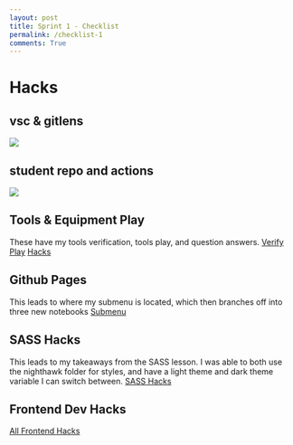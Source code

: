 ```yaml
---
layout: post
title: Sprint 1 - Checklist
permalink: /checklist-1
comments: True
---
```


# Hacks

## vsc & gitlens

<img src = "https://files.catbox.moe/890bxb.png">

## student repo and actions

<img src = "https://files.catbox.moe/u4ozkq.png">

## Tools & Equipment Play

These have my tools verification, tools play, and question answers.
<a href = "{{site.baseurl}}/matthew-wang_2025/devops/tools/verify">Verify</a>
<a href = "{{site.baseurl}}/matthew-wang_2025/devops/github/pages/play">Play</a>
<a href = "{{site.baseurl}}/matthew-wang_2025/devops/hacks">Hacks</a>

## Github Pages

This leads to where my submenu is located, which then branches off into three new notebooks
<a href = "{{site.baseurl}}/">Submenu</a>

## SASS Hacks

This leads to my takeaways from the SASS lesson. I was able to both use the nighthawk folder for styles, and have a light theme and dark theme variable I can switch between.
<a href = "{{site.baseurl}}/2024/09/08/sass-hacks_IPYNB_2_.html">SASS Hacks</a>

## Frontend Dev Hacks

<a href = "{{site.baseurl}}/2024/09/08/frontend-dev_IPYNB_2_.html">All Frontend Hacks</a>